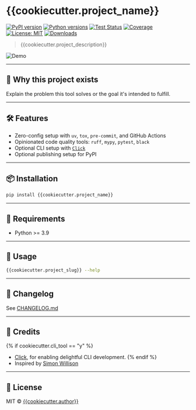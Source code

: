 # {{cookiecutter.project_name}}

[![PyPI version](https://img.shields.io/pypi/v/{{cookiecutter.project_name}}.svg)](https://pypi.org/project/{{cookiecutter.project_name}})
[![Python versions](https://img.shields.io/pypi/pyversions/{{cookiecutter.project_name}}.svg?logo=python&logoColor=white)](https://pypi.org/project/{{cookiecutter.project_name}}/)
[![Test Status](https://github.com/{{cookiecutter.github_username}}/{{cookiecutter.project_name}}/workflows/Test/badge.svg)](https://github.com/{{cookiecutter.github_username}}/{{cookiecutter.project_name}}/actions?query=workflow%3ATest)
[![Coverage](https://codecov.io/gh/{{cookiecutter.github_username}}/{{cookiecutter.project_name}}/branch/main/graph/badge.svg)](https://codecov.io/gh/{{cookiecutter.github_username}}/{{cookiecutter.project_name}})
[![License: MIT](https://img.shields.io/badge/license-MIT-blue.svg)](https://github.com/{{cookiecutter.github_username}}/{{cookiecutter.project_name}}/blob/main/LICENSE)
[![Downloads](https://static.pepy.tech/badge/{{cookiecutter.project_name}})](https://pepy.tech/project/{{cookiecutter.project_name}})

> {{cookiecutter.project_description}}

![Demo](https://raw.githubusercontent.com/{{cookiecutter.github_username}}/{{cookiecutter.project_name}}/main/demo.gif)

---

## 🚀 Why this project exists

Explain the problem this tool solves or the goal it's intended to fulfill.

---

## 🛠️ Features

- Zero-config setup with `uv`, `tox`, `pre-commit`, and GitHub Actions
- Opinionated code quality tools: `ruff`, `mypy`, `pytest`, `black`
- Optional CLI setup with [`Click`](https://click.palletsprojects.com)
- Optional publishing setup for PyPI

---

## 📦 Installation

```bash
pip install {{cookiecutter.project_name}}
```

---

## 📐 Requirements

- Python >= 3.9

---

## 🧪 Usage

```bash
{{cookiecutter.project_slug}} --help
```

---

## 🧾 Changelog

See [CHANGELOG.md](https://github.com/{{cookiecutter.github_username}}/{{cookiecutter.project_name}}/blob/main/CHANGELOG.md)

---

## 🙏 Credits

{% if cookiecutter.cli_tool == "y" %}
- [Click](https://click.palletsprojects.com), for enabling delightful CLI development.
{% endif %}
- Inspired by [Simon Willison](https://github.com/simonw/sqlite-utils)

---

## 📄 License

MIT © [{{cookiecutter.author}}](https://github.com/{{cookiecutter.github_username}})
